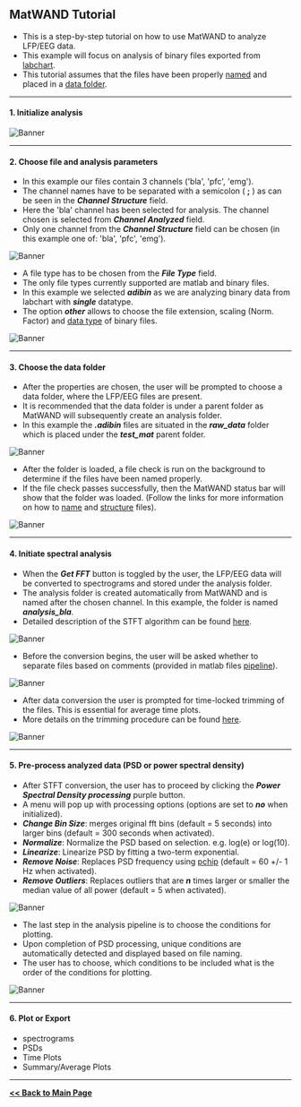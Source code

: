 ## MatWAND Tutorial

- This is a step-by-step tutorial on how to use MatWAND to analyze LFP/EEG data.
- This example will focus on analysis of binary files exported from [labchart](https://www.adinstruments.com/products/labchart).
- This tutorial assumes that the files have been properly [named](/File_Naming.md) and placed in a [data folder](#3-choose-the-data-folder).

---

#### 1. Initialize analysis

![Banner](/Images/tutorial/init.png)

---

#### 2. Choose file and analysis parameters

- In this example our files contain 3 channels ('bla', 'pfc', 'emg'). 
- The channel names have to be separated with a semicolon ( **;** ) as can be seen in the ***Channel Structure*** field. 
- Here the 'bla' channel has been selected for analysis. The channel chosen is selected from ***Channel Analyzed*** field. 
- Only one channel from the ***Channel Structure*** field can be chosen (in this example one of: 'bla', 'pfc', 'emg'). 

![Banner](/Images/tutorial/input_parameters_gui.png)

- A file type has to be chosen from the ***File Type*** field. 
- The only file types currently supported are matlab and binary files. 
- In this example we selected ***adibin*** as we are analyzing binary data from labchart with ***single*** datatype. 
- The option ***other*** allows to choose the file extension, scaling (Norm. Factor) and [data type](/Inputs.md) of binary files.

![Banner](/Images/tutorial/file_type.png)

---

#### 3. Choose the data folder 

- After the properties are chosen, the user will be prompted to choose a data folder, where the LFP/EEG files are present. 
- It is recommended that the data folder is under a parent folder as MatWAND will subsequently create an analysis folder. 
- In this example the ***.adibin*** files are situated in the ***raw_data*** folder which is placed under the ***test_mat*** parent folder.

![Banner](/Images/tutorial/load_raw_data.png)

- After the folder is loaded, a file check is run on the background to determine if the files have been named properly. 
- If the file check passes successfully, then the MatWAND status bar will show that the folder was loaded. (Follow the links for more information on how to [name](/File_Naming.md) and [structure](/Inputs.md) files).

![Banner](/Images/tutorial/gui_raw_data_loaded.png)

---

#### 4. Initiate spectral analysis

- When the ***Get FFT*** button is toggled by the user, the LFP/EEG data will be converted to spectrograms and stored under the analysis folder.
- The analysis folder is created automatically from MatWAND and is named after the chosen channel. In this example, the folder is named ***analysis_bla***.
- Detailed description of the STFT algorithm can be found [here](/Stft.md).

![Banner](/Images/tutorial/fft_progress.png)

- Before the conversion begins, the user will be asked whether to separate files based on comments (provided in matlab files [pipeline](/Images/MatWAND_pipeline.pdf)).

![Banner](/Images/tutorial/separate_conditions.png)

- After data conversion the user is prompted for time-locked trimming of the files. This is essential for average time plots. 
- More details on the trimming procedure can be found [here]().

![Banner](/Images/tutorial/time_lock_trim.png)

---

#### 5. Pre-process analyzed data (PSD or power spectral density)

- After STFT conversion, the user has to proceed by clicking the ***Power Spectral Density processing*** purple button.
- A menu will pop up with processing options (options are set to ***no*** when initialized).
- ***Change Bin Size***: merges original fft bins (default = 5 seconds) into larger bins (default = 300 seconds when activated).
- ***Normalize***: Normalize the PSD based on selection. e.g. log(e) or log(10).
- ***Linearize***: Linearize PSD by fitting a two-term exponential.
- ***Remove Noise***: Replaces PSD frequency using [pchip](https://www.mathworks.com/help/matlab/ref/pchip.html) (default = 60 +/- 1 Hz when activated).
- ***Remove Outliers***: Replaces outliers that are ***n*** times larger or smaller the median value of all power (default = 5 when activated).

![Banner](/Images/tutorial/psd_process.png)

- The last step in the analysis pipeline is to choose the conditions for plotting. 
- Upon completion of PSD processing, unique conditions are automatically detected and displayed based on file naming.
- The user has to choose, which conditions to be included what is the order of the conditions for plotting.

![Banner](/Images/tutorial/cond_choice.png)

---

#### 6. Plot or Export

- spectrograms
- PSDs
- Time Plots
- Summary/Average Plots

---

**[<< Back to Main Page](/index.md)**

